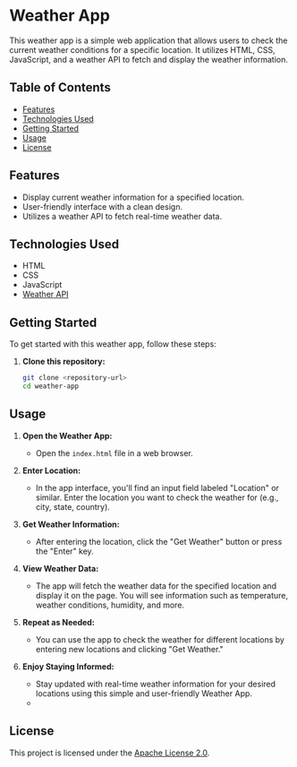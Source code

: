 # Weather App

This weather app is a simple web application that allows users to check the current weather conditions for a specific location. It utilizes HTML, CSS, JavaScript, and a weather API to fetch and display the weather information.

## Table of Contents

- [Features](#features)
- [Technologies Used](#technologies-used)
- [Getting Started](#getting-started)
- [Usage](#usage)
- [License](#license)

## Features

- Display current weather information for a specified location.
- User-friendly interface with a clean design.
- Utilizes a weather API to fetch real-time weather data.

## Technologies Used

- HTML
- CSS
- JavaScript
- [Weather API](#api)

## Getting Started

To get started with this weather app, follow these steps:

1. **Clone this repository:**

   ```bash
   git clone <repository-url>
   cd weather-app
## Usage

1. **Open the Weather App:**

   - Open the `index.html` file in a web browser.

2. **Enter Location:**

   - In the app interface, you'll find an input field labeled "Location" or similar. Enter the location you want to check the weather for (e.g., city, state, country).

3. **Get Weather Information:**

   - After entering the location, click the "Get Weather" button or press the "Enter" key.
   
4. **View Weather Data:**

   - The app will fetch the weather data for the specified location and display it on the page. You will see information such as temperature, weather conditions, humidity, and more.

5. **Repeat as Needed:**

   - You can use the app to check the weather for different locations by entering new locations and clicking "Get Weather."

6. **Enjoy Staying Informed:**

   - Stay updated with real-time weather information for your desired locations using this simple and user-friendly Weather App.
   - 
## License

This project is licensed under the [Apache License 2.0](LICENSE).

